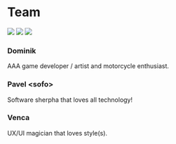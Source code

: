 # Team

![](../.gitbook/assets/helmet\_dominik\_01\_small.png) ![](../.gitbook/assets/helmet\_pavel\_01\_small.png) ![](../.gitbook/assets/helmet\_venca\_01\_small.png)

### Dominik

AAA game developer / artist and motorcycle enthusiast.

### Pavel \<sofo>

Software sherpha that loves all technology!

### Venca

UX/UI magician that loves style(s).
